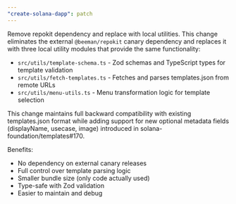```yaml
---
"create-solana-dapp": patch
---
```


Remove repokit dependency and replace with local utilities. This change eliminates the external `@beeman/repokit` canary dependency and replaces it with three local utility modules that provide the same functionality:

- `src/utils/template-schema.ts` - Zod schemas and TypeScript types for template validation
- `src/utils/fetch-templates.ts` - Fetches and parses templates.json from remote URLs
- `src/utils/menu-utils.ts` - Menu transformation logic for template selection

This change maintains full backward compatibility with existing templates.json format while adding support for new optional metadata fields (displayName, usecase, image) introduced in solana-foundation/templates#170.

Benefits:
- No dependency on external canary releases
- Full control over template parsing logic
- Smaller bundle size (only code actually used)
- Type-safe with Zod validation
- Easier to maintain and debug
